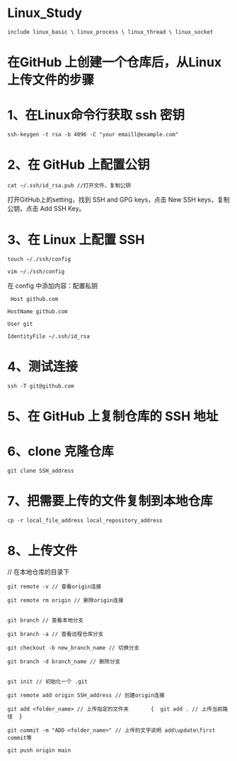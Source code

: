 # Linux_Study
    include linux_basic \ linux_process \ linux_thread \ linux_socket


# 在GitHub 上创建一个仓库后，从Linux上传文件的步骤

# 1、在Linux命令行获取 ssh 密钥
    ssh-keygen -t rsa -b 4096 -C "your emaill@example.com"

# 2、在 GitHub 上配置公钥
    cat ~/.ssh/id_rsa.pub //打开文件，复制公钥

打开GitHub上的setting，找到 SSH and GPG keys，点击 New SSH keys，复制公钥，点击 Add SSH Key。

# 3、在 Linux 上配置 SSH
    touch ~/./ssh/config

    vim ~/./ssh/config

在 config 中添加内容：配置私钥

     Host github.com

    HostName github.com

    User git
  
    IdentityFile ~/.ssh/id_rsa

# 4、测试连接
    ssh -T git@github.com

# 5、在 GitHub 上复制仓库的 SSH 地址

# 6、clone 克隆仓库
    git clone SSH_address

# 7、把需要上传的文件复制到本地仓库
    cp -r local_file_address local_repository_address

# 8、上传文件
// 在本地仓库的目录下

    git remote -v // 查看origin连接

    git remote rm origin // 删除origin连接


    git branch // 查看本地分支

    git branch -a // 查看远程仓库分支

    git checkout -b new_branch_name // 切换分支

    git branch -d branch_name // 删除分支


    git init // 初始化一个 .git

    git remote add origin SSH_address // 创建origin连接

    git add <folder_name> // 上传指定的文件夹       {  git add . // 上传当前路径  }

    git commit -m "ADD <folder_name>" // 上传的文字说明 add\update\first commit等

    git push origin main
